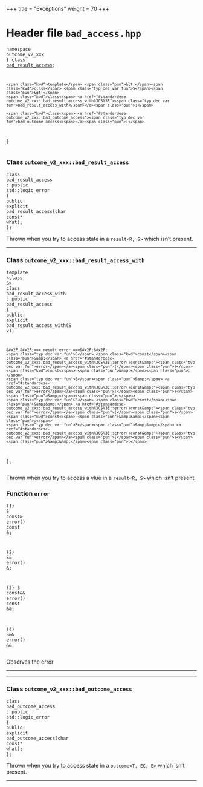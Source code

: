 +++
title = "Exceptions"
weight = 70
+++
# Header file `bad_access.hpp`

<a id="standardese-bad_access.hpp"></a><pre><code class="standardese-language-cpp"><span class="kwd">namespace</span> <span class="typ dec var fun">outcome_v2_xxx</span>
<span class="pun">{</span>
    <span class="kwd">class</span> <a href="#standardese-outcome_v2_xxx::bad_result_access"><span class="typ dec var fun">bad_result_access</span></a><span class="pun">;</span>

    <span class="kwd">template</span> <span class="pun">&lt;</span><span class="kwd">class</span> <span class="typ dec var fun">S</span><span class="pun">&gt;</span>
    <span class="kwd">class</span> <a href="#standardese-outcome_v2_xxx::bad_result_access_with%3CS%3E"><span class="typ dec var fun">bad_result_access_with</span></a><span class="pun">;</span>

    <span class="kwd">class</span> <a href="#standardese-outcome_v2_xxx::bad_outcome_access"><span class="typ dec var fun">bad_outcome_access</span></a><span class="pun">;</span>
<span class="pun">}</span>
</code></pre>

<a id="standardese-outcome_v2_xxx"></a>

### Class `outcome_v2_xxx::bad_result_access`

<a id="standardese-outcome_v2_xxx::bad_result_access"></a><pre><code class="standardese-language-cpp"><span class="kwd">class</span> <span class="typ dec var fun">bad_result_access</span>
<span class="pun">:</span> <span class="kwd">public</span> <span class="typ dec var fun">std::logic_error</span>
<span class="pun">{</span>
<span class="kwd">public</span><span class="pun">:</span>
    <span class="kwd">explicit</span> <span class="typ dec var fun">bad_result_access</span><span class="pun">(</span><span class="kwd">char</span> <span class="kwd">const</span><span class="pun">*</span> <span class="typ dec var fun">what</span><span class="pun">)</span><span class="pun">;</span>
<span class="pun">};</span>
</code></pre>

Thrown when you try to access state in a `result<R, S>` which isn’t present.

-----

### Class `outcome_v2_xxx::bad_result_access_with`

<a id="standardese-outcome_v2_xxx::bad_result_access_with&lt;S&gt;"></a><pre><code class="standardese-language-cpp"><span class="kwd">template</span> <span class="pun">&lt;</span><span class="kwd">class</span> <span class="typ dec var fun">S</span><span class="pun">&gt;</span>
<span class="kwd">class</span> <span class="typ dec var fun">bad_result_access_with</span>
<span class="pun">:</span> <span class="kwd">public</span> <span class="typ dec var fun">bad_result_access</span>
<span class="pun">{</span>
<span class="kwd">public</span><span class="pun">:</span>
    <span class="kwd">explicit</span> <span class="typ dec var fun">bad_result_access_with</span><span class="pun">(</span><span class="typ dec var fun">S</span> <span class="typ dec var fun">v</span><span class="pun">)</span><span class="pun">;</span>

    &#x2F;&#x2F;=== result_error ===&#x2F;&#x2F;
    <span class="typ dec var fun">S</span> <span class="kwd">const</span><span class="pun">&amp;</span> <a href="#standardese-outcome_v2_xxx::bad_result_access_with%3CS%3E::error()const&amp;"><span class="typ dec var fun">error</span></a><span class="pun">(</span><span class="pun">)</span> <span class="kwd">const</span> <span class="pun">&amp;</span><span class="pun">;</span>
    <span class="typ dec var fun">S</span><span class="pun">&amp;</span> <a href="#standardese-outcome_v2_xxx::bad_result_access_with%3CS%3E::error()const&amp;"><span class="typ dec var fun">error</span></a><span class="pun">(</span><span class="pun">)</span> <span class="pun">&amp;</span><span class="pun">;</span>
    <span class="typ dec var fun">S</span> <span class="kwd">const</span><span class="pun">&amp;&amp;</span> <a href="#standardese-outcome_v2_xxx::bad_result_access_with%3CS%3E::error()const&amp;"><span class="typ dec var fun">error</span></a><span class="pun">(</span><span class="pun">)</span> <span class="kwd">const</span> <span class="pun">&amp;&amp;</span><span class="pun">;</span>
    <span class="typ dec var fun">S</span><span class="pun">&amp;&amp;</span> <a href="#standardese-outcome_v2_xxx::bad_result_access_with%3CS%3E::error()const&amp;"><span class="typ dec var fun">error</span></a><span class="pun">(</span><span class="pun">)</span> <span class="pun">&amp;&amp;</span><span class="pun">;</span>
<span class="pun">};</span>
</code></pre>

Thrown when you try to access a vlue in a `result<R, S>` which isn’t present.

### Function `error`

<a id="standardese-outcome_v2_xxx::bad_result_access_with&lt;S&gt;::error()const&amp;"></a><pre><code class="standardese-language-cpp">(1) <span class="typ dec var fun">S</span> <span class="kwd">const</span><span class="pun">&amp;</span> <span class="typ dec var fun">error</span><span class="pun">(</span><span class="pun">)</span> <span class="kwd">const</span> <span class="pun">&amp;</span><span class="pun">;</span>

(2) <span class="typ dec var fun">S</span><span class="pun">&amp;</span> <span class="typ dec var fun">error</span><span class="pun">(</span><span class="pun">)</span> <span class="pun">&amp;</span><span class="pun">;</span>

(3) <span class="typ dec var fun">S</span> <span class="kwd">const</span><span class="pun">&amp;&amp;</span> <span class="typ dec var fun">error</span><span class="pun">(</span><span class="pun">)</span> <span class="kwd">const</span> <span class="pun">&amp;&amp;</span><span class="pun">;</span>

(4) <span class="typ dec var fun">S</span><span class="pun">&amp;&amp;</span> <span class="typ dec var fun">error</span><span class="pun">(</span><span class="pun">)</span> <span class="pun">&amp;&amp;</span><span class="pun">;</span>
</code></pre>

Observes the error

-----

-----

### Class `outcome_v2_xxx::bad_outcome_access`

<a id="standardese-outcome_v2_xxx::bad_outcome_access"></a><pre><code class="standardese-language-cpp"><span class="kwd">class</span> <span class="typ dec var fun">bad_outcome_access</span>
<span class="pun">:</span> <span class="kwd">public</span> <span class="typ dec var fun">std::logic_error</span>
<span class="pun">{</span>
<span class="kwd">public</span><span class="pun">:</span>
    <span class="kwd">explicit</span> <span class="typ dec var fun">bad_outcome_access</span><span class="pun">(</span><span class="kwd">char</span> <span class="kwd">const</span><span class="pun">*</span> <span class="typ dec var fun">what</span><span class="pun">)</span><span class="pun">;</span>
<span class="pun">};</span>
</code></pre>

Thrown when you try to access state in a `outcome<T, EC, E>` which isn’t present.

-----
